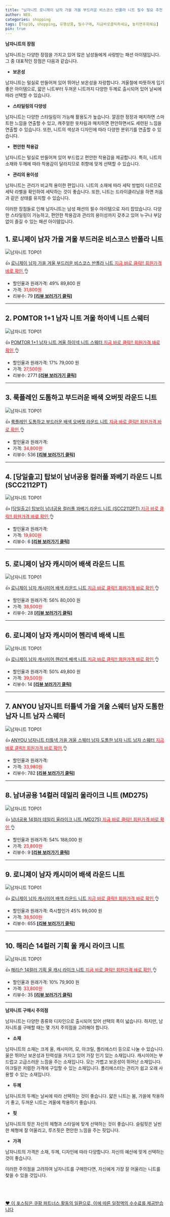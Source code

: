 ```yaml
---
title: "남자니트 로니제이 남자 가을 겨울 부드러운 비스코스 반폴라 니트 필수 필요 추천 제품 비교 최저 가격 비교 장점 구매 후기 구매평"
author: NEO.
categories: shopping
tags: [Top10, shopping, 유행상품, 필수구매, 지금바로클릭하세요, 놓치면후회해요]
pin: true
---
```

**남자니트의 장점**

남자니트는 다양한 장점을 가지고 있어 많은 남성들에게 사랑받는 패션 아이템입니다. 그 중 대표적인 장점은 다음과 같습니다.

* **보온성**

남자니트는 털실로 만들어져 있어 뛰어난 보온성을 자랑합니다. 겨울철에 따뜻하게 입기 좋은 아이템으로, 얇은 니트부터 두꺼운 니트까지 다양한 두께로 출시되어 있어 날씨에 따라 선택할 수 있습니다.

* **스타일링의 다양성**

남자니트는 다양한 스타일링이 가능해 활용도가 높습니다. 깔끔한 정장과 매치하면 스마트한 느낌을 연출할 수 있고, 캐주얼한 옷차림과 매치하면 편안하면서도 세련된 느낌을 연출할 수 있습니다. 또한, 니트의 색상과 디자인에 따라 다양한 분위기를 연출할 수 있습니다.

* **편안한 착용감**

남자니트는 털실로 만들어져 있어 부드럽고 편안한 착용감을 제공합니다. 특히, 니트의 소재와 두께에 따라 착용감이 달라지므로 취향에 맞게 선택할 수 있습니다.

* **관리의 용이성**

남자니트는 관리가 비교적 용이한 편입니다. 니트의 소재에 따라 세탁 방법이 다르므로 세탁 라벨을 확인하여 세탁하는 것이 좋습니다. 또한, 니트는 드라이클리닝을 하면 처음과 같은 상태를 유지할 수 있습니다.

이러한 장점들로 인해 남자니트는 남성 패션의 필수 아이템으로 자리 잡았습니다. 다양한 스타일링이 가능하고, 편안한 착용감과 관리의 용이성까지 갖추고 있어 누구나 부담 없이 즐길 수 있는 패션 아이템입니다.

   

## 1. 로니제이 남자 가을 겨울 부드러운 비스코스 반폴라 니트

![남자니트 TOP01](https://thumbnail8.coupangcdn.com/thumbnails/remote/490x490ex/image/vendor_inventory/2ceb/ecb8d41037ffee57dda3e294533b5570e6e2b13fc859895b5462821406da.jpg)


👍 [로니제이 남자 가을 겨울 부드러운 비스코스 반폴라 니트 <font color=red> 지금 바로 클릭!! 회원가격 바로 확인 </font> ](https://link.coupang.com/re/AFFSDP?lptag=AF3617701&subid=GithubCoopas&pageKey=6771669456&traceid=V0-153&itemId=15901484100&vendorItemId=86744141681) 👌 


- 할인율과 원래가격: 49%  89,800   원
- 가격: <span style='color:red'>31,800원</span>
- 리뷰수: 79  [**[리뷰 보러가기 클릭]**](https://link.coupang.com/re/AFFSDP?lptag=AF3617701&subid=GithubCoopas&pageKey=6771669456&traceid=V0-153&itemId=15901484100&vendorItemId=86744141681)

---


   

## 2. POMTOR 1+1 남자 니트 겨울 하이넥 니트 스웨터

![남자니트 TOP01](https://thumbnail8.coupangcdn.com/thumbnails/remote/490x490ex/image/vendor_inventory/a004/15bce7041dea676b801c0624071e293d2b0346d7d41b2194aa89f50b6edd.jpg)


👍 [POMTOR 1+1 남자 니트 겨울 하이넥 니트 스웨터 <font color=red> 지금 바로 클릭!! 회원가격 바로 확인 </font> ](https://link.coupang.com/re/AFFSDP?lptag=AF3617701&subid=GithubCoopas&pageKey=7673187039&traceid=V0-153&itemId=20474801365&vendorItemId=87553972843) 👌 


- 할인율과 원래가격: 17%  79,000   원
- 가격: <span style='color:red'>27,500원</span>
- 리뷰수: 2771  [**[리뷰 보러가기 클릭]**](https://link.coupang.com/re/AFFSDP?lptag=AF3617701&subid=GithubCoopas&pageKey=7673187039&traceid=V0-153&itemId=20474801365&vendorItemId=87553972843)

---


   

## 3. 룩플레인 도톰하고 부드러운 배색 오버핏 라운드 니트

![남자니트 TOP01](https://thumbnail6.coupangcdn.com/thumbnails/remote/490x490ex/image/vendor_inventory/5c5d/d6b43b3e217850ca2e4fcf45c9243d0889ce8a34f40e4943649a238de31e.jpg)


👍 [룩플레인 도톰하고 부드러운 배색 오버핏 라운드 니트 <font color=red> 지금 바로 클릭!! 회원가격 바로 확인 </font> ](https://link.coupang.com/re/AFFSDP?lptag=AF3617701&subid=GithubCoopas&pageKey=6824755365&traceid=V0-153&itemId=16186413266&vendorItemId=83381762379) 👌 


- 할인율과 원래가격: 
- 가격: <span style='color:red'>34,800원</span>
- 리뷰수: 536  [**[리뷰 보러가기 클릭]**](https://link.coupang.com/re/AFFSDP?lptag=AF3617701&subid=GithubCoopas&pageKey=6824755365&traceid=V0-153&itemId=16186413266&vendorItemId=83381762379)

---


   

## 4. [당일출고] 탑보이 남녀공용 컬러풀 꽈베기 라운드 니트 (SCC2112PT)

![남자니트 TOP01](https://thumbnail9.coupangcdn.com/thumbnails/remote/490x490ex/image/vendor_inventory/8f05/03813c808d941cbfe13d8486db0adb27c89bc1d48f83d816ec0a1614fcbe.jpg)


👍 [[당일출고] 탑보이 남녀공용 컬러풀 꽈베기 라운드 니트 (SCC2112PT) <font color=red> 지금 바로 클릭!! 회원가격 바로 확인 </font> ](https://link.coupang.com/re/AFFSDP?lptag=AF3617701&subid=GithubCoopas&pageKey=6163980749&traceid=V0-153&itemId=11981682918&vendorItemId=70348671512) 👌 


- 할인율과 원래가격: 
- 가격: <span style='color:red'>19,800원</span>
- 리뷰수: 6  [**[리뷰 보러가기 클릭]**](https://link.coupang.com/re/AFFSDP?lptag=AF3617701&subid=GithubCoopas&pageKey=6163980749&traceid=V0-153&itemId=11981682918&vendorItemId=70348671512)

---


   

## 5. 로니제이 남자 캐시미어 배색 라운드 니트

![남자니트 TOP01](https://thumbnail10.coupangcdn.com/thumbnails/remote/490x490ex/image/vendor_inventory/8291/e3791f806293ced6baea967afc25ce09a00bd42ab4dee17d660e3c42942b.jpg)


👍 [로니제이 남자 캐시미어 배색 라운드 니트 <font color=red> 지금 바로 클릭!! 회원가격 바로 확인 </font> ](https://link.coupang.com/re/AFFSDP?lptag=AF3617701&subid=GithubCoopas&pageKey=6853473396&traceid=V0-153&itemId=16336154378&vendorItemId=87804242974) 👌 


- 할인율과 원래가격: 56%  80,000   원
- 가격: <span style='color:red'>38,500원</span>
- 리뷰수: 28  [**[리뷰 보러가기 클릭]**](https://link.coupang.com/re/AFFSDP?lptag=AF3617701&subid=GithubCoopas&pageKey=6853473396&traceid=V0-153&itemId=16336154378&vendorItemId=87804242974)

---


   

## 6. 로니제이 남자 캐시미어 헨리넥 배색 니트

![남자니트 TOP01](https://thumbnail7.coupangcdn.com/thumbnails/remote/490x490ex/image/vendor_inventory/2303/a2f9ec7d3d90290d192e78e66db6f050222ce9a81a96711a152a4f5074c3.jpg)


👍 [로니제이 남자 캐시미어 헨리넥 배색 니트 <font color=red> 지금 바로 클릭!! 회원가격 바로 확인 </font> ](https://link.coupang.com/re/AFFSDP?lptag=AF3617701&subid=GithubCoopas&pageKey=303549697&traceid=V0-153&itemId=954837093&vendorItemId=87722552722) 👌 


- 할인율과 원래가격: 50%  49,800   원
- 가격: <span style='color:red'>39,500원</span>
- 리뷰수: 14  [**[리뷰 보러가기 클릭]**](https://link.coupang.com/re/AFFSDP?lptag=AF3617701&subid=GithubCoopas&pageKey=303549697&traceid=V0-153&itemId=954837093&vendorItemId=87722552722)

---


   

## 7. ANYOU 남자니트 터틀넥 가을 겨울 스웨터 남자 도톰한 남자 니트 남자 스웨터

![남자니트 TOP01](https://thumbnail6.coupangcdn.com/thumbnails/remote/490x490ex/image/vendor_inventory/e192/8a71c511f56b7e5b59dc75c06403fa3513464ea6bd2d92ff07970adffca6.jpg)


👍 [ANYOU 남자니트 터틀넥 가을 겨울 스웨터 남자 도톰한 남자 니트 남자 스웨터 <font color=red> 지금 바로 클릭!! 회원가격 바로 확인 </font> ](https://link.coupang.com/re/AFFSDP?lptag=AF3617701&subid=GithubCoopas&pageKey=7694267175&traceid=V0-153&itemId=20583505932&vendorItemId=87954010583) 👌 


- 할인율과 원래가격: 
- 가격: <span style='color:red'>33,980원</span>
- 리뷰수: 782  [**[리뷰 보러가기 클릭]**](https://link.coupang.com/re/AFFSDP?lptag=AF3617701&subid=GithubCoopas&pageKey=7694267175&traceid=V0-153&itemId=20583505932&vendorItemId=87954010583)

---


   

## 8. 남녀공용 14컬러 데일리 울라이크 니트 (MD275)

![남자니트 TOP01](https://thumbnail9.coupangcdn.com/thumbnails/remote/490x490ex/image/vendor_inventory/af08/f2f3aa7959c65417b2e8454323e07f1fcf7ee8245afcc9c6377d9e3187ab.jpg)


👍 [남녀공용 14컬러 데일리 울라이크 니트 (MD275) <font color=red> 지금 바로 클릭!! 회원가격 바로 확인 </font> ](https://link.coupang.com/re/AFFSDP?lptag=AF3617701&subid=GithubCoopas&pageKey=7660453313&traceid=V0-153&itemId=20407244519&vendorItemId=78686484991) 👌 


- 할인율과 원래가격: 54%  188,000   원
- 가격: <span style='color:red'>23,800원</span>
- 리뷰수: 9  [**[리뷰 보러가기 클릭]**](https://link.coupang.com/re/AFFSDP?lptag=AF3617701&subid=GithubCoopas&pageKey=7660453313&traceid=V0-153&itemId=20407244519&vendorItemId=78686484991)

---


   

## 9. 로니제이 남자 캐시미어 배색 라운드 니트

![남자니트 TOP01](https://thumbnail10.coupangcdn.com/thumbnails/remote/490x490ex/image/vendor_inventory/8291/e3791f806293ced6baea967afc25ce09a00bd42ab4dee17d660e3c42942b.jpg)


👍 [로니제이 남자 캐시미어 배색 라운드 니트 <font color=red> 지금 바로 클릭!! 회원가격 바로 확인 </font> ](https://link.coupang.com/re/AFFSDP?lptag=AF3617701&subid=GithubCoopas&pageKey=6853473396&traceid=V0-153&itemId=16336154379&vendorItemId=87804242950) 👌 


- 할인율과 원래가격: 즉시할인가 45%  99,000   원
- 가격: <span style='color:red'>38,500원</span>
- 리뷰수: 655  [**[리뷰 보러가기 클릭]**](https://link.coupang.com/re/AFFSDP?lptag=AF3617701&subid=GithubCoopas&pageKey=6853473396&traceid=V0-153&itemId=16336154379&vendorItemId=87804242950)

---


   

## 10. 해리슨 14컬러 기획 울 캐시 라이크 니트

![남자니트 TOP01](https://thumbnail10.coupangcdn.com/thumbnails/remote/490x490ex/image/retail/images/2020/09/16/18/7/2d1b940b-04f1-4b34-b7c8-09660abb210d.jpg)


👍 [해리슨 14컬러 기획 울 캐시 라이크 니트 <font color=red> 지금 바로 클릭!! 회원가격 바로 확인 </font> ](https://link.coupang.com/re/AFFSDP?lptag=AF3617701&subid=GithubCoopas&pageKey=2145880725&traceid=V0-153&itemId=3643712814&vendorItemId=71629228211) 👌 


- 할인율과 원래가격: 10%  79,900   원
- 가격: <span style='color:red'>33,800원</span>
- 리뷰수: 35  [**[리뷰 보러가기 클릭]**](https://link.coupang.com/re/AFFSDP?lptag=AF3617701&subid=GithubCoopas&pageKey=2145880725&traceid=V0-153&itemId=3643712814&vendorItemId=71629228211)

---
**남자니트 구매시 주의점**

남자니트는 다양한 종류와 디자인으로 출시되어 있어 선택의 폭이 넓습니다. 하지만, 남자니트를 구매할 때는 몇 가지 주의점을 고려해야 합니다.

* **소재**

남자니트의 소재는 크게 울, 캐시미어, 모, 아크릴, 폴리에스터 등으로 나눌 수 있습니다. 울은 뛰어난 보온성과 탄력성을 가지고 있어 가장 인기 있는 소재입니다. 캐시미어는 부드럽고 고급스러운 느낌을 주는 소재입니다. 모는 가볍고 보온성이 뛰어난 소재입니다. 아크릴은 저렴한 가격에 구입할 수 있는 소재입니다. 폴리에스터는 관리가 쉽고 오래 사용할 수 있는 소재입니다.

* **두께**

남자니트의 두께는 날씨에 따라 선택하는 것이 좋습니다. 얇은 니트는 봄, 가을에 착용하기 좋고, 두꺼운 니트는 겨울에 착용하기 좋습니다.

* **핏**

남자니트의 핏은 자신의 체형과 스타일에 맞게 선택하는 것이 좋습니다. 슬림핏은 날씬한 체형에 잘 어울리고, 루즈핏은 편안한 느낌을 주는 핏입니다.

* **가격**

남자니트의 가격은 소재, 두께, 디자인에 따라 다양합니다. 자신의 예산에 맞게 선택하는 것이 좋습니다.

이러한 주의점을 고려하여 남자니트를 구매한다면, 자신에게 가장 잘 어울리는 니트를 찾을 수 있을 것입니다.<br><br><br><br><br> [ ❤  이 포스팅은 쿠팡 파트너스 활동의 일환으로, 이에 따른 일정액의 수수료를 제공받습니다](https://link.coupang.com/a/bcEFyh)